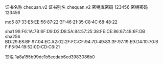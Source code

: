 证书名称	    chequan.v2
证书别名	    chequan.v2
密钥库密码	  123456
密钥密码	    123456

md5    87:33:E5:EE:56:87:22:3F:46:21:35:C8:4C:68:48:22

sha1   99:F6:1A:7B:6F:D9:D2:D8:5A:84:57:25:38:FE:CE:86:67:48:6F:DB
sha256 BD:29:E8:BF:97:04:EC:A2:02:2F:FC:CF:94:7D:49:83:3F:97:19:E9:D4:10:70:BF:F5:94:18:52:0D:CD:C8:21


签名
1a8a155b99dc1b5ecdab6ed3983086b0